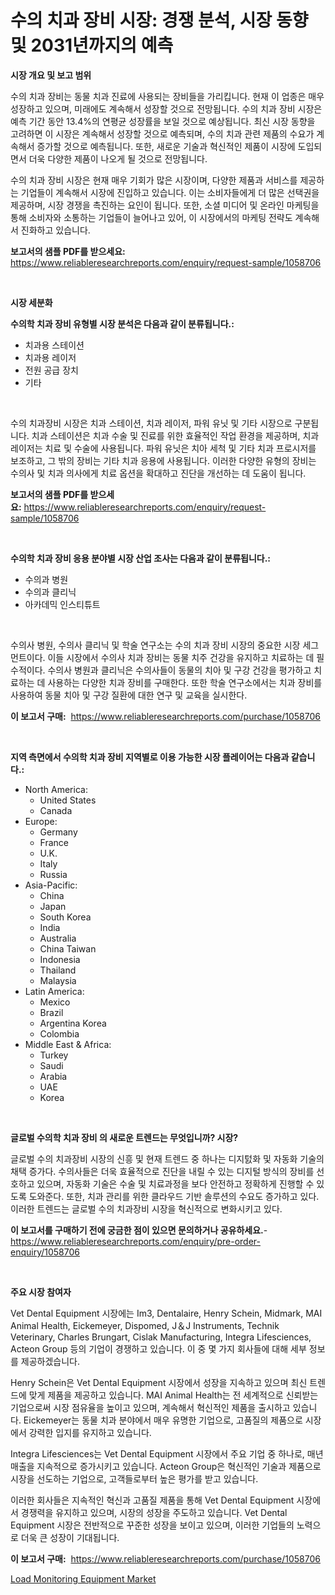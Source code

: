 <p><h1>수의 치과 장비 시장: 경쟁 분석, 시장 동향 및 2031년까지의 예측</h1></p><p><strong>시장 개요 및 보고 범위</strong></p>
<p><p>수의 치과 장비는 동물 치과 진료에 사용되는 장비들을 가리킵니다. 현재 이 업종은 매우 성장하고 있으며, 미래에도 계속해서 성장할 것으로 전망됩니다. 수의 치과 장비 시장은 예측 기간 동안 13.4%의 연평균 성장률을 보일 것으로 예상됩니다. 최신 시장 동향을 고려하면 이 시장은 계속해서 성장할 것으로 예측되며, 수의 치과 관련 제품의 수요가 계속해서 증가할 것으로 예측됩니다. 또한, 새로운 기술과 혁신적인 제품이 시장에 도입되면서 더욱 다양한 제품이 나오게 될 것으로 전망됩니다. </p><p>수의 치과 장비 시장은 현재 매우 기회가 많은 시장이며, 다양한 제품과 서비스를 제공하는 기업들이 계속해서 시장에 진입하고 있습니다. 이는 소비자들에게 더 많은 선택권을 제공하며, 시장 경쟁을 촉진하는 요인이 됩니다. 또한, 소셜 미디어 및 온라인 마케팅을 통해 소비자와 소통하는 기업들이 늘어나고 있어, 이 시장에서의 마케팅 전략도 계속해서 진화하고 있습니다.</p></p>
<p><strong>보고서의 샘플 PDF를 받으세요:</strong> <a href="https://www.reliableresearchreports.com/enquiry/request-sample/1058706">https://www.reliableresearchreports.com/enquiry/request-sample/1058706</a></p>
<p>&nbsp;</p>
<p><strong>시장 세분화</strong></p>
<p><strong>수의학 치과 장비 유형별 시장 분석은 다음과 같이 분류됩니다.:</strong></p>
<p><ul><li>치과용 스테이션</li><li>치과용 레이저</li><li>전원 공급 장치</li><li>기타</li></ul></p>
<p>&nbsp;</p>
<p><p>수의 치과장비 시장은 치과 스테이션, 치과 레이저, 파워 유닛 및 기타 시장으로 구분됩니다. 치과 스테이션은 치과 수술 및 진료를 위한 효율적인 작업 환경을 제공하며, 치과 레이저는 치료 및 수술에 사용됩니다. 파워 유닛은 치아 세척 및 기타 치과 프로시저를 보조하고, 그 밖의 장비는 기타 치과 응용에 사용됩니다. 이러한 다양한 유형의 장비는 수의사 및 치과 의사에게 치료 옵션을 확대하고 진단을 개선하는 데 도움이 됩니다.</p></p>
<p><strong>보고서의 샘플 PDF를 받으세요:</strong>&nbsp;<a href="https://www.reliableresearchreports.com/enquiry/request-sample/1058706">https://www.reliableresearchreports.com/enquiry/request-sample/1058706</a></p>
<p>&nbsp;</p>
<p><strong> 수의학 치과 장비 응용 분야별 시장 산업 조사는 다음과 같이 분류됩니다.:</strong></p>
<p><ul><li>수의과 병원</li><li>수의과 클리닉</li><li>아카데믹 인스티튜트</li></ul></p>
<p>&nbsp;</p>
<p><p>수의사 병원, 수의사 클리닉 및 학술 연구소는 수의 치과 장비 시장의 중요한 시장 세그먼트이다. 이들 시장에서 수의사 치과 장비는 동물 치주 건강을 유지하고 치료하는 데 필수적이다. 수의사 병원과 클리닉은 수의사들이 동물의 치아 및 구강 건강을 평가하고 치료하는 데 사용하는 다양한 치과 장비를 구매한다. 또한 학술 연구소에서는 치과 장비를 사용하여 동물 치아 및 구강 질환에 대한 연구 및 교육을 실시한다.</p></p>
<p><strong>이 보고서 구매:</strong>&nbsp; <a href="https://www.reliableresearchreports.com/purchase/1058706">https://www.reliableresearchreports.com/purchase/1058706</a></p>
<p>&nbsp;</p>
<p><strong>지역 측면에서 수의학 치과 장비 지역별로 이용 가능한 시장 플레이어는 다음과 같습니다.:</strong></p>
<p><ul>
    <li>
        North America:
        <ul>
            <li>United States</li>
            <li>Canada</li>
        </ul>
    </li>
    <li>
        Europe:
        <ul>
            <li>Germany</li>
            <li>France</li>
            <li>U.K.</li>
            <li>Italy</li>
            <li>Russia</li>
        </ul>
    </li>
    <li>
        Asia-Pacific:
        <ul>
            <li>China</li>
            <li>Japan</li>
            <li>South Korea</li>
            <li>India</li>
            <li>Australia</li>
            <li>China Taiwan</li>
            <li>Indonesia</li>
            <li>Thailand</li>
            <li>Malaysia</li>
        </ul>
    </li>
    <li>
        Latin America:
        <ul>
            <li>Mexico</li>
            <li>Brazil</li>
            <li>Argentina Korea</li>
            <li>Colombia</li>
        </ul>
    </li>
    <li>
        Middle East & Africa:
        <ul>
            <li>Turkey</li>
            <li>Saudi</li>
            <li>Arabia</li>
            <li>UAE</li>
            <li>Korea</li>
        </ul>
    </li>
    </ul></p>
<p>&nbsp;</p>
<p><strong>글로벌 수의학 치과 장비 의 새로운 트렌드는 무엇입니까? 시장?</strong></p>
<p><p>글로벌 수의 치과장비 시장의 신흥 및 현재 트렌드 중 하나는 디지턼화 및 자동화 기술의 채택 증가다. 수의사들은 더욱 효율적으로 진단을 내릴 수 있는 디지털 방식의 장비를 선호하고 있으며, 자동화 기술은 수술 및 치료과정을 보다 안전하고 정확하게 진행할 수 있도록 도와준다. 또한, 치과 관리를 위한 클라우드 기반 솔루션의 수요도 증가하고 있다. 이러한 트렌드는 글로벌 수의 치과장비 시장을 혁신적으로 변화시키고 있다.</p></p>
<p><strong>이 보고서를 구매하기 전에 궁금한 점이 있으면 문의하거나 공유하세요.</strong>- <a href="https://www.reliableresearchreports.com/enquiry/pre-order-enquiry/1058706">https://www.reliableresearchreports.com/enquiry/pre-order-enquiry/1058706</a></p>
<p>&nbsp;</p>
<p><strong>주요 시장 참여자</strong></p>
<p><p>Vet Dental Equipment 시장에는 Im3, Dentalaire, Henry Schein, Midmark, MAI Animal Health, Eickemeyer, Dispomed, J＆J Instruments, Technik Veterinary, Charles Brungart, Cislak Manufacturing, Integra Lifesciences, Acteon Group 등의 기업이 경쟁하고 있습니다. 이 중 몇 가지 회사들에 대해 세부 정보를 제공하겠습니다.</p><p>Henry Schein은 Vet Dental Equipment 시장에서 성장을 지속하고 있으며 최신 트렌드에 맞게 제품을 제공하고 있습니다. MAI Animal Health는 전 세계적으로 신뢰받는 기업으로써 시장 점유율을 높이고 있으며, 계속해서 혁신적인 제품을 출시하고 있습니다. Eickemeyer는 동물 치과 분야에서 매우 유명한 기업으로, 고품질의 제품으로 시장에서 강력한 입지를 유지하고 있습니다.</p><p>Integra Lifesciences는 Vet Dental Equipment 시장에서 주요 기업 중 하나로, 매년 매출을 지속적으로 증가시키고 있습니다. Acteon Group은 혁신적인 기술과 제품으로 시장을 선도하는 기업으로, 고객들로부터 높은 평가를 받고 있습니다.</p><p>이러한 회사들은 지속적인 혁신과 고품질 제품을 통해 Vet Dental Equipment 시장에서 경쟁력을 유지하고 있으며, 시장의 성장을 주도하고 있습니다. Vet Dental Equipment 시장은 전반적으로 꾸준한 성장을 보이고 있으며, 이러한 기업들의 노력으로 더욱 큰 성장이 기대됩니다.</p></p>
<p><strong>이 보고서 구매:</strong>&nbsp;&nbsp;<a href="https://www.reliableresearchreports.com/purchase/1058706">https://www.reliableresearchreports.com/purchase/1058706</a></p>
<p><p><a href="https://view.publitas.com/reportprime-1/load-monitoring-equipment-market-with-the-goal-of-estimating-the-market-size-and-future-growth-potential-of-various-market-segments-based-on-component-applications-end-user-and-region/">Load Monitoring Equipment Market</a></p></p>
